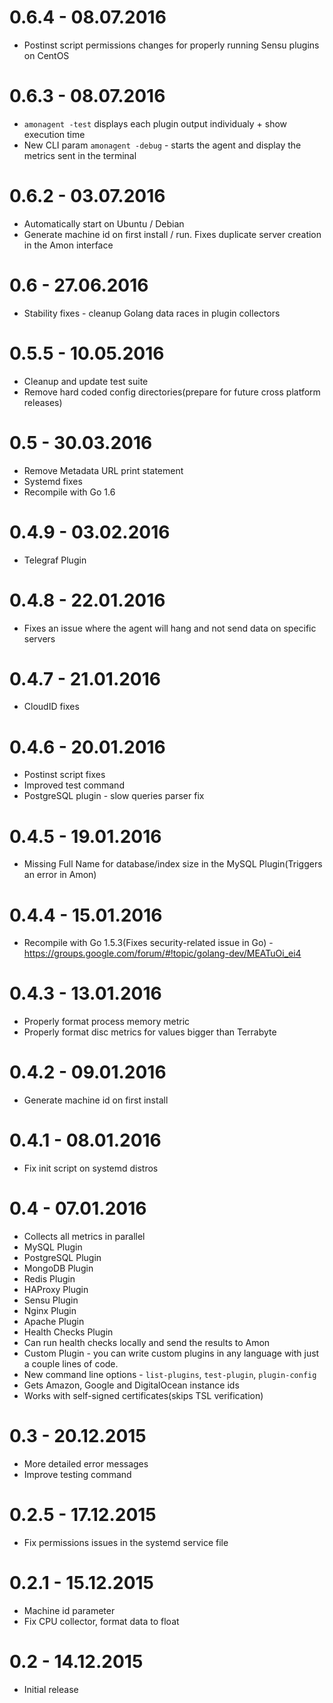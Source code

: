 0.6.4 - 08.07.2016
==============

* Postinst script permissions changes for properly running Sensu plugins on CentOS

0.6.3 - 08.07.2016
==============

* `amonagent -test` displays each plugin output individualy + show execution time
* New CLI param `amonagent -debug` - starts the agent and display the metrics sent in the terminal

0.6.2 - 03.07.2016
==============

* Automatically start on Ubuntu / Debian
* Generate machine id on first install / run. Fixes duplicate server creation in the Amon interface

0.6 - 27.06.2016
==============

* Stability fixes - cleanup Golang data races in plugin collectors

0.5.5 - 10.05.2016
==============

* Cleanup and update test suite
* Remove hard coded config directories(prepare for future cross platform releases)


0.5 - 30.03.2016
==============

* Remove Metadata URL print statement
* Systemd fixes
* Recompile with Go 1.6


0.4.9 - 03.02.2016
==============

* Telegraf Plugin

0.4.8 - 22.01.2016
==============

* Fixes an issue where the agent will hang and not send data on specific servers

0.4.7 - 21.01.2016
==============

* CloudID fixes


0.4.6 - 20.01.2016
==============

* Postinst script fixes
* Improved test command
* PostgreSQL plugin - slow queries parser fix

0.4.5 - 19.01.2016
==============

* Missing Full Name for database/index size in the MySQL Plugin(Triggers an error in Amon)


0.4.4 - 15.01.2016
==============

* Recompile with Go 1.5.3(Fixes security-related issue in Go) - https://groups.google.com/forum/#!topic/golang-dev/MEATuOi_ei4

0.4.3 - 13.01.2016
==============

* Properly format process memory metric
* Properly format disc metrics for values bigger than Terrabyte

0.4.2 - 09.01.2016
==============

* Generate machine id on first install

0.4.1 - 08.01.2016
==============

* Fix init script on systemd distros

0.4 - 07.01.2016
==============

* Collects all metrics in parallel
* MySQL Plugin
* PostgreSQL Plugin
* MongoDB Plugin
* Redis Plugin
* HAProxy Plugin
* Sensu Plugin
* Nginx Plugin
* Apache Plugin
* Health Checks Plugin
* Can run health checks locally and send the results to Amon
* Custom Plugin - you can write custom plugins in any language with just a couple lines of code.
* New command line options - `list-plugins`, `test-plugin`, `plugin-config`
* Gets Amazon, Google and DigitalOcean instance ids
* Works with self-signed certificates(skips TSL verification)

0.3 - 20.12.2015
==============

* More detailed error messages
* Improve testing command

0.2.5 - 17.12.2015
==============

* Fix permissions issues in the systemd service file

0.2.1 - 15.12.2015
==============

* Machine id parameter
* Fix CPU collector, format data to float

0.2 - 14.12.2015
==============

* Initial release
